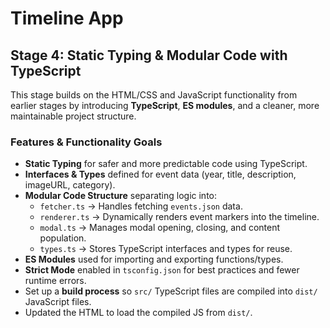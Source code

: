 # Timeline App

## Stage 4: Static Typing & Modular Code with TypeScript

This stage builds on the HTML/CSS and JavaScript functionality from earlier stages by introducing **TypeScript**, **ES modules**, and a cleaner, more maintainable project structure.

### Features & Functionality Goals
- **Static Typing** for safer and more predictable code using TypeScript.
- **Interfaces & Types** defined for event data (year, title, description, imageURL, category).
- **Modular Code Structure** separating logic into:
  - `fetcher.ts` → Handles fetching `events.json` data.
  - `renderer.ts` → Dynamically renders event markers into the timeline.
  - `modal.ts` → Manages modal opening, closing, and content population.
  - `types.ts` → Stores TypeScript interfaces and types for reuse.
- **ES Modules** used for importing and exporting functions/types.
- **Strict Mode** enabled in `tsconfig.json` for best practices and fewer runtime errors.
- Set up a **build process** so `src/` TypeScript files are compiled into `dist/` JavaScript files.
- Updated the HTML to load the compiled JS from `dist/`.

